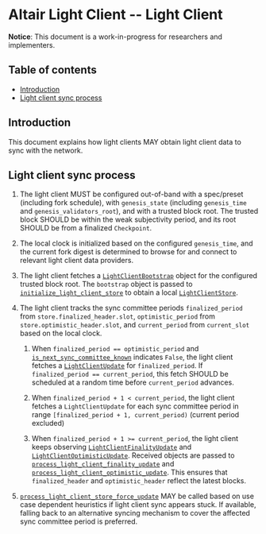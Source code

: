 # Altair Light Client -- Light Client

**Notice**: This document is a work-in-progress for researchers and implementers.

## Table of contents

<!-- TOC -->
<!-- START doctoc generated TOC please keep comment here to allow auto update -->
<!-- DON'T EDIT THIS SECTION, INSTEAD RE-RUN doctoc TO UPDATE -->

- [Introduction](#introduction)
- [Light client sync process](#light-client-sync-process)

<!-- END doctoc generated TOC please keep comment here to allow auto update -->
<!-- /TOC -->

## Introduction

This document explains how light clients MAY obtain light client data to sync with the network.

## Light client sync process

1. The light client MUST be configured out-of-band with a spec/preset (including fork schedule), with `genesis_state` (including `genesis_time` and `genesis_validators_root`), and with a trusted block root. The trusted block SHOULD be within the weak subjectivity period, and its root SHOULD be from a finalized `Checkpoint`.

2. The local clock is initialized based on the configured `genesis_time`, and the current fork digest is determined to browse for and connect to relevant light client data providers.

3. The light client fetches a [`LightClientBootstrap`](./sync-protocol.md#lightclientbootstrap) object for the configured trusted block root. The `bootstrap` object is passed to [`initialize_light_client_store`](./sync-protocol.md#initialize_light_client_store) to obtain a local [`LightClientStore`](./sync-protocol.md#lightclientstore).

4. The light client tracks the sync committee periods `finalized_period` from `store.finalized_header.slot`, `optimistic_period` from `store.optimistic_header.slot`, and `current_period` from `current_slot` based on the local clock.

   1. When `finalized_period == optimistic_period` and [`is_next_sync_committee_known`](./sync-protocol.md#is_next_sync_committee_known) indicates `False`, the light client fetches a [`LightClientUpdate`](./sync-protocol.md#lightclientupdate) for `finalized_period`. If `finalized_period == current_period`, this fetch SHOULD be scheduled at a random time before `current_period` advances.

   2. When `finalized_period + 1 < current_period`, the light client fetches a `LightClientUpdate` for each sync committee period in range `[finalized_period + 1, current_period)` (current period excluded)

   3. When `finalized_period + 1 >= current_period`, the light client keeps observing [`LightClientFinalityUpdate`](./sync-protocol.md#lightclientfinalityupdate) and [`LightClientOptimisticUpdate`](./sync-protocol.md#lightclientoptimisticupdate). Received objects are passed to [`process_light_client_finality_update`](./sync-protocol.md#process_light_client_finality_update) and [`process_light_client_optimistic_update`](./sync-protocol.md#process_light_client_optimistic_update). This ensures that `finalized_header` and `optimistic_header` reflect the latest blocks.

5. [`process_light_client_store_force_update`](./sync-protocol.md#process_light_client_store_force_update) MAY be called based on use case dependent heuristics if light client sync appears stuck. If available, falling back to an alternative syncing mechanism to cover the affected sync committee period is preferred.
